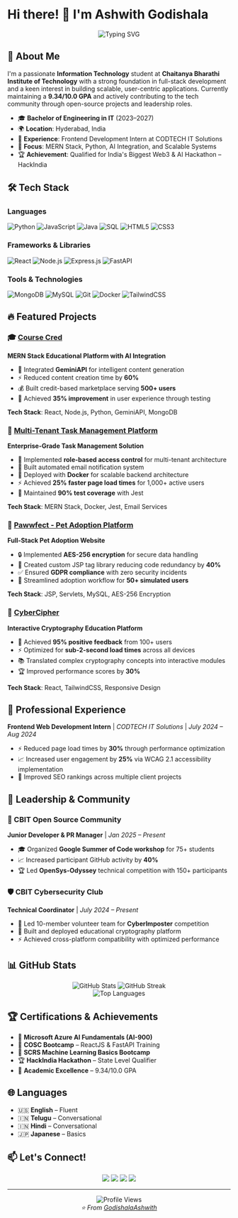 # Hi there! 👋 I'm Ashwith Godishala

<div align="center">
  <img src="https://readme-typing-svg.herokuapp.com?font=Fira+Code&pause=1000&color=2E9EF7&center=true&vCenter=true&width=435&lines=Full+Stack+Developer;Open+Source+Enthusiast;Problem+Solver;Always+Learning!" alt="Typing SVG" />
</div>

## 🚀 About Me

I'm a passionate **Information Technology** student at **Chaitanya Bharathi Institute of Technology** with a strong foundation in full-stack development and a keen interest in building scalable, user-centric applications. Currently maintaining a **9.34/10.0 GPA** and actively contributing to the tech community through open-source projects and leadership roles.

- 🎓 **Bachelor of Engineering in IT** (2023–2027)  
- 🌍 **Location**: Hyderabad, India  
- 💼 **Experience**: Frontend Development Intern at CODTECH IT Solutions  
- 🎯 **Focus**: MERN Stack, Python, AI Integration, and Scalable Systems  
- 🏆 **Achievement**: Qualified for India's Biggest Web3 & AI Hackathon – HackIndia  

## 🛠️ Tech Stack

### Languages
![Python](https://img.shields.io/badge/Python-3776AB?style=for-the-badge&logo=python&logoColor=white)
![JavaScript](https://img.shields.io/badge/JavaScript-F7DF1E?style=for-the-badge&logo=javascript&logoColor=black)
![Java](https://img.shields.io/badge/Java-ED8B00?style=for-the-badge&logo=java&logoColor=white)
![SQL](https://img.shields.io/badge/SQL-336791?style=for-the-badge&logo=postgresql&logoColor=white)
![HTML5](https://img.shields.io/badge/HTML5-E34F26?style=for-the-badge&logo=html5&logoColor=white)
![CSS3](https://img.shields.io/badge/CSS3-1572B6?style=for-the-badge&logo=css3&logoColor=white)

### Frameworks & Libraries
![React](https://img.shields.io/badge/React-20232A?style=for-the-badge&logo=react&logoColor=61DAFB)
![Node.js](https://img.shields.io/badge/Node.js-43853D?style=for-the-badge&logo=node.js&logoColor=white)
![Express.js](https://img.shields.io/badge/Express.js-404D59?style=for-the-badge)
![FastAPI](https://img.shields.io/badge/FastAPI-005571?style=for-the-badge&logo=fastapi)

### Tools & Technologies
![MongoDB](https://img.shields.io/badge/MongoDB-4EA94B?style=for-the-badge&logo=mongodb&logoColor=white)
![MySQL](https://img.shields.io/badge/MySQL-00000F?style=for-the-badge&logo=mysql&logoColor=white)
![Git](https://img.shields.io/badge/Git-F05032?style=for-the-badge&logo=git&logoColor=white)
![Docker](https://img.shields.io/badge/Docker-2496ED?style=for-the-badge&logo=docker&logoColor=white)
![TailwindCSS](https://img.shields.io/badge/Tailwind_CSS-38B2AC?style=for-the-badge&logo=tailwind-css&logoColor=white)

## 🔥 Featured Projects

### 🎓 [Course Cred](https://github.com/GodishalaAshwith/Course-Cred)
**MERN Stack Educational Platform with AI Integration**
- 🤖 Integrated **GeminiAPI** for intelligent content generation  
- ⚡ Reduced content creation time by **60%**  
- 💰 Built credit-based marketplace serving **500+ users**  
- 🎯 Achieved **35% improvement** in user experience through testing  

**Tech Stack**: React, Node.js, Python, GeminiAPI, MongoDB

### 🏢 [Multi-Tenant Task Management Platform](https://github.com/GodishalaAshwith/Multi_Tenant_Task_Management_Platform)
**Enterprise-Grade Task Management Solution**
- 🔐 Implemented **role-based access control** for multi-tenant architecture  
- 📧 Built automated email notification system  
- 🚀 Deployed with **Docker** for scalable backend architecture  
- ⚡ Achieved **25% faster page load times** for 1,000+ active users  
- 🧪 Maintained **90% test coverage** with Jest  

**Tech Stack**: MERN Stack, Docker, Jest, Email Services

### 🐾 [Pawwfect - Pet Adoption Platform](https://github.com/GodishalaAshwith/Pawwfect)
**Full-Stack Pet Adoption Website**
- 🔒 Implemented **AES-256 encryption** for secure data handling  
- 📱 Created custom JSP tag library reducing code redundancy by **40%**  
- ✅ Ensured **GDPR compliance** with zero security incidents  
- 👥 Streamlined adoption workflow for **50+ simulated users**  

**Tech Stack**: JSP, Servlets, MySQL, AES-256 Encryption

### 🔐 [CyberCipher](https://cybercipher.netlify.app/)
**Interactive Cryptography Education Platform**
- 🎯 Achieved **95% positive feedback** from 100+ users  
- ⚡ Optimized for **sub-2-second load times** across all devices  
- 📚 Translated complex cryptography concepts into interactive modules  
- 🏆 Improved performance scores by **30%**  

**Tech Stack**: React, TailwindCSS, Responsive Design

## 💼 Professional Experience

**Frontend Web Development Intern** | *CODTECH IT Solutions* | *July 2024 – Aug 2024*
- ⚡ Reduced page load times by **30%** through performance optimization  
- 📈 Increased user engagement by **25%** via WCAG 2.1 accessibility implementation  
- 🎯 Improved SEO rankings across multiple client projects  

## 🌟 Leadership & Community

### 🔧 CBIT Open Source Community
**Junior Developer & PR Manager** | *Jan 2025 – Present*
- 🎓 Organized **Google Summer of Code workshop** for 75+ students  
- 📈 Increased participant GitHub activity by **40%**  
- 🏆 Led **OpenSys-Odyssey** technical competition with 150+ participants  

### 🛡️ CBIT Cybersecurity Club
**Technical Coordinator** | *July 2024 – Present*
- 👥 Led 10-member volunteer team for **CyberImposter** competition  
- 🚀 Built and deployed educational cryptography platform  
- ⚡ Achieved cross-platform compatibility with optimized performance  

## 📊 GitHub Stats

<div align="center">
  <img src="https://github-readme-stats.vercel.app/api?username=GodishalaAshwith&show_icons=true&theme=radical" alt="GitHub Stats" />
  <img src="https://github-readme-streak-stats.demolab.com?user=GodishalaAshwith&theme=radical&hide_border=false" alt="GitHub Streak" />
</div>

<div align="center">
  <img src="https://github-readme-stats.vercel.app/api/top-langs/?username=GodishalaAshwith&layout=compact&theme=radical" alt="Top Languages" />
</div>

## 🏆 Certifications & Achievements

- 🥇 **Microsoft Azure AI Fundamentals (AI-900)**  
- 🚀 **COSC Bootcamp** – ReactJS & FastAPI Training  
- 🤖 **SCRS Machine Learning Basics Bootcamp**  
- 🏆 **HackIndia Hackathon** – State Level Qualifier  
- 🎯 **Academic Excellence** – 9.34/10.0 GPA  

## 🌐 Languages

- 🇺🇸 **English** – Fluent  
- 🇮🇳 **Telugu** – Conversational  
- 🇮🇳 **Hindi** – Conversational  
- 🇯🇵 **Japanese** – Basics  

## 📫 Let's Connect!

<div align="center">
  <a href="https://linkedin.com/in/godishalaashwith"><img src="https://img.shields.io/badge/LinkedIn-0077B5?style=for-the-badge&logo=linkedin&logoColor=white" /></a>
  <a href="https://github.com/GodishalaAshwith"><img src="https://img.shields.io/badge/GitHub-100000?style=for-the-badge&logo=github&logoColor=white" /></a>
  <a href="mailto:ashwith7777@gmail.com"><img src="https://img.shields.io/badge/Email-D14836?style=for-the-badge&logo=gmail&logoColor=white" /></a>
  <a href="tel:+916309750200"><img src="https://img.shields.io/badge/Phone-25D366?style=for-the-badge&logo=whatsapp&logoColor=white" /></a>
</div>

---

<div align="center">
  <img src="https://komarev.com/ghpvc/?username=GodishalaAshwith&label=Profile%20views&color=0e75b6&style=flat" alt="Profile Views" />
</div>

<div align="center">
  <i>⭐️ From <a href="https://github.com/GodishalaAshwith">GodishalaAshwith</a></i>
</div>
